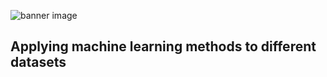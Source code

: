 ![banner image](https://cdn.educba.com/academy/wp-content/uploads/2019/08/machinelearning.png)


## Applying machine learning methods to different datasets
